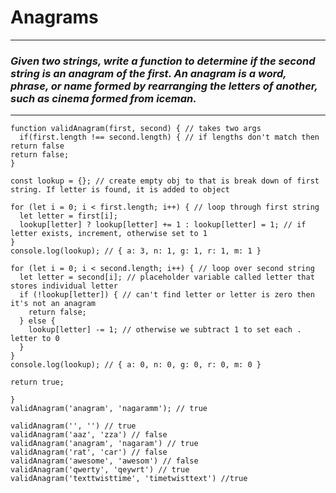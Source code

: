 # Anagrams
---
### *Given two strings, write a function to determine if the second string is an anagram of the first. An anagram is a word, phrase, or name formed by rearranging the letters of another, such as cinema formed from iceman.*

---

    function validAnagram(first, second) { // takes two args
      if(first.length !== second.length) { // if lengths don't match then return false
    return false;
    }

    const lookup = {}; // create empty obj to that is break down of first string. If letter is found, it is added to object

    for (let i = 0; i < first.length; i++) { // loop through first string
      let letter = first[i];
      lookup[letter] ? lookup[letter] += 1 : lookup[letter] = 1; // if letter exists, increment, otherwise set to 1
    }
    console.log(lookup); // { a: 3, n: 1, g: 1, r: 1, m: 1 }

    for (let i = 0; i < second.length; i++) { // loop over second string
      let letter = second[i]; // placeholder variable called letter that stores individual letter
      if (!lookup[letter]) { // can't find letter or letter is zero then it's not an anagram
        return false;
      } else {
        lookup[letter] -= 1; // otherwise we subtract 1 to set each . letter to 0
      }
    }
    console.log(lookup); // { a: 0, n: 0, g: 0, r: 0, m: 0 }

    return true;

    }
    validAnagram('anagram', 'nagaramm'); // true

    validAnagram('', '') // true
    validAnagram('aaz', 'zza') // false
    validAnagram('anagram', 'nagaram') // true
    validAnagram('rat', 'car') // false
    validAnagram('awesome', 'awesom') // false
    validAnagram('qwerty', 'qeywrt') // true
    validAnagram('texttwisttime', 'timetwisttext') //true